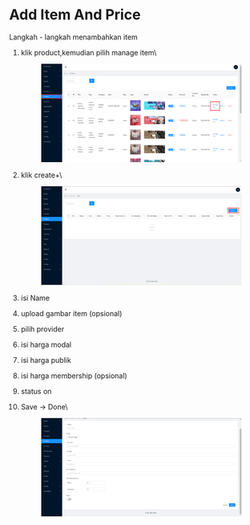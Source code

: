 # Add Item And Price

Langkah - langkah menambahkan item

1.  klik product,kemudian pilih manage item\


    <figure><img src="../../.gitbook/assets/Screenshot_28.png" alt=""><figcaption></figcaption></figure>


2.  klik create+\


    <figure><img src="../../.gitbook/assets/Screenshot_29.png" alt=""><figcaption></figcaption></figure>


3. isi Name
4. upload gambar item (opsional)
5. pilih provider
6. isi harga modal
7. isi harga publik
8. isi harga membership (opsional)
9. status on
10. Save -> Done\


    <figure><img src="../../.gitbook/assets/Screenshot_30.png" alt=""><figcaption></figcaption></figure>
